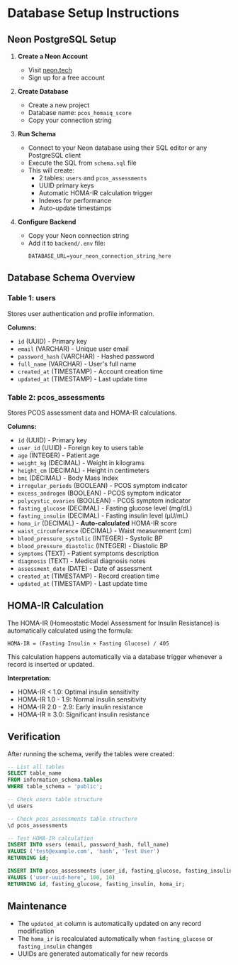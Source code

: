 # Database Setup Instructions

## Neon PostgreSQL Setup

1. **Create a Neon Account**
   - Visit [neon.tech](https://neon.tech)
   - Sign up for a free account

2. **Create Database**
   - Create a new project
   - Database name: `pcos_homaiq_score`
   - Copy your connection string

3. **Run Schema**
   - Connect to your Neon database using their SQL editor or any PostgreSQL client
   - Execute the SQL from `schema.sql` file
   - This will create:
     - 2 tables: `users` and `pcos_assessments`
     - UUID primary keys
     - Automatic HOMA-IR calculation trigger
     - Indexes for performance
     - Auto-update timestamps

4. **Configure Backend**
   - Copy your Neon connection string
   - Add it to `backend/.env` file:
     ```
     DATABASE_URL=your_neon_connection_string_here
     ```

## Database Schema Overview

### Table 1: users
Stores user authentication and profile information.

**Columns:**
- `id` (UUID) - Primary key
- `email` (VARCHAR) - Unique user email
- `password_hash` (VARCHAR) - Hashed password
- `full_name` (VARCHAR) - User's full name
- `created_at` (TIMESTAMP) - Account creation time
- `updated_at` (TIMESTAMP) - Last update time

### Table 2: pcos_assessments
Stores PCOS assessment data and HOMA-IR calculations.

**Columns:**
- `id` (UUID) - Primary key
- `user_id` (UUID) - Foreign key to users table
- `age` (INTEGER) - Patient age
- `weight_kg` (DECIMAL) - Weight in kilograms
- `height_cm` (DECIMAL) - Height in centimeters
- `bmi` (DECIMAL) - Body Mass Index
- `irregular_periods` (BOOLEAN) - PCOS symptom indicator
- `excess_androgen` (BOOLEAN) - PCOS symptom indicator
- `polycystic_ovaries` (BOOLEAN) - PCOS symptom indicator
- `fasting_glucose` (DECIMAL) - Fasting glucose level (mg/dL)
- `fasting_insulin` (DECIMAL) - Fasting insulin level (μU/mL)
- `homa_ir` (DECIMAL) - **Auto-calculated** HOMA-IR score
- `waist_circumference` (DECIMAL) - Waist measurement (cm)
- `blood_pressure_systolic` (INTEGER) - Systolic BP
- `blood_pressure_diastolic` (INTEGER) - Diastolic BP
- `symptoms` (TEXT) - Patient symptoms description
- `diagnosis` (TEXT) - Medical diagnosis notes
- `assessment_date` (DATE) - Date of assessment
- `created_at` (TIMESTAMP) - Record creation time
- `updated_at` (TIMESTAMP) - Last update time

## HOMA-IR Calculation

The HOMA-IR (Homeostatic Model Assessment for Insulin Resistance) is automatically calculated using the formula:

```
HOMA-IR = (Fasting Insulin × Fasting Glucose) / 405
```

This calculation happens automatically via a database trigger whenever a record is inserted or updated.

**Interpretation:**
- HOMA-IR < 1.0: Optimal insulin sensitivity
- HOMA-IR 1.0 - 1.9: Normal insulin sensitivity
- HOMA-IR 2.0 - 2.9: Early insulin resistance
- HOMA-IR ≥ 3.0: Significant insulin resistance

## Verification

After running the schema, verify the tables were created:

```sql
-- List all tables
SELECT table_name 
FROM information_schema.tables 
WHERE table_schema = 'public';

-- Check users table structure
\d users

-- Check pcos_assessments table structure
\d pcos_assessments

-- Test HOMA-IR calculation
INSERT INTO users (email, password_hash, full_name) 
VALUES ('test@example.com', 'hash', 'Test User') 
RETURNING id;

INSERT INTO pcos_assessments (user_id, fasting_glucose, fasting_insulin) 
VALUES ('user-uuid-here', 100, 10) 
RETURNING id, fasting_glucose, fasting_insulin, homa_ir;
```

## Maintenance

- The `updated_at` column is automatically updated on any record modification
- The `homa_ir` is recalculated automatically when `fasting_glucose` or `fasting_insulin` changes
- UUIDs are generated automatically for new records


